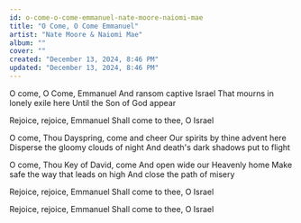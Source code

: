 ```yaml
---
id: o-come-o-come-emmanuel-nate-moore-naiomi-mae
title: "O Come, O Come Emmanuel"
artist: "Nate Moore & Naiomi Mae"
album: ""
cover: ""
created: "December 13, 2024, 8:46 PM"
updated: "December 13, 2024, 8:46 PM"
---
```


O come, O Come, Emmanuel
And ransom captive Israel
That mourns in lonely exile here
Until the Son of God appear

Rejoice, rejoice, Emmanuel
Shall come to thee, O Israel

O come, Thou Dayspring, come and cheer
Our spirits by thine advent here
Disperse the gloomy clouds of night
And death's dark shadows put to flight

O come, Thou Key of David, come
And open wide our Heavenly home
Make safe the way that leads on high
And close the path of misery

Rejoice, rejoice, Emmanuel
Shall come to thee, O Israel

Rejoice, rejoice, Emmanuel
Shall come to thee, O Israel